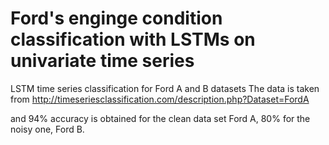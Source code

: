 # Ford's enginge condition classification with LSTMs on univariate time series
LSTM time series classification for Ford A and B datasets 
The data is taken from
http://timeseriesclassification.com/description.php?Dataset=FordA

and 94% accuracy is obtained for the clean data set Ford A, 80% for the noisy one, Ford B.
